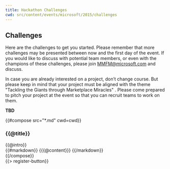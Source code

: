 ```yaml
---
title: Hackathon Challenges
cwd: src/content/events/microsoft/2015/challenges
---
```

## <i class="icon fa-flag"></i> Challenges

Here are the challenges to get you started. Please remember that more challenges may be presented between now and the first day of the event. If you would like to discuss with potential team members, or even with the champions of these challenges, please join <a href="mailto:mmfm@microsoft.com">MMFM@microsoft.com</a> and discuss.

In case you are already interested on a project, don’t change course. But please keep in mind that your project must be aligned with the theme "Tackling the Giants through Marketplace Miracles" . Please come prepared to pitch your project at the event so that you can recruit teams to work on them.

__TBD__

{{#compose src="*.md" cwd=cwd}}
<div class="row">
  <div class="3u">
    <h3>{{@title}}</h3> 
  </div>
  <div class="9u challenge-description">
    <div class="expander intro">
      <span class="toggle-switch"></span>
      {{@intro}} 
    </div>
    <div class="content">
{{#markdown}}
{{{@content}}}
{{/markdown}}
    </div>
  </div>
</div>
{{/compose}}
<br/>
{{> register-button}}
